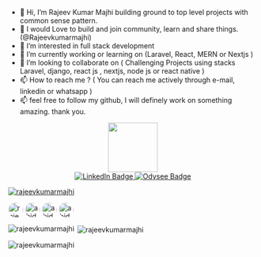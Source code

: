 - 👋 Hi, I’m Rajeev Kumar Majhi building ground to top level projects with common sense pattern. 
- 👋 I would Love to build and join community, learn and share things. (@Rajeevkumarmajhi)
- 👀 I’m interested in full stack development
- 🌱 I’m currently working or learning on (Laravel, React, MERN or Nextjs )
- 💞️ I’m looking to collaborate on ( Challenging Projects using stacks Laravel, django, react js , nextjs, node js or react native )
- 📫 How to reach me ? ( You can reach me actively through e-mail, linkedin or whatsapp )
- 📫 feel free to follow my github, I will definely work on something amazing. thank you.

<div id="header" align="center">
  <img src="https://media.giphy.com/media/rEtMLy9hzmHt59scLl/giphy.gif" width="100"/>
  
  <div id="badges">
    <a href="https://www.linkedin.com/in/rajeevkumarmajhi">
      <img src="https://img.shields.io/badge/LinkedIn-blue?style=for-the-badge&logo=linkedin&logoColor=white" alt="LinkedIn Badge"/>
    </a>
    <a href="https://odysee.com/rajeevkumarmajhi">
      <img src="https://i.ibb.co/J3d7JtT/Odysee-logo.png?style=for-the-badge&logo=odysee&logoColor=white" alt="Odysee Badge" border="0" />
    </a>
  </div>

</div>



<!---
Rajeevkumarmajhi/Rajeevkumarmajhi is a ✨ special ✨ repository because its `README.md` (this file) appears on your GitHub profile.
You can click the Preview link to take a look at your changes.
--->

<p align="left"> <a href="https://github.com/ryo-ma/github-profile-trophy"><img src="https://github-profile-trophy.vercel.app/?username=rajeevkumarmajhi" alt="rajeevkumarmajhi" /></a> </p>

<p align="left">
<a href="https://twitter.com/amazingrajeev" target="blank"><img align="center" src="https://raw.githubusercontent.com/rahuldkjain/github-profile-readme-generator/master/src/images/icons/Social/twitter.svg" alt="rajeevkumarmajhi" height="30" width="30" style="border-radius:50%" /></a>
<a href="https://www.linkedin.com/in/rajeevkumarmajhi/" target="blank"><img align="center" src="https://raw.githubusercontent.com/rahuldkjain/github-profile-readme-generator/master/src/images/icons/Social/linked-in-alt.svg" alt="abidadhikari" height="30" width="30" style="border-radius:50%" /></a>
<a href="https://fb.com/rajeevkumarmajhi" target="blank"><img align="center" src="https://raw.githubusercontent.com/rahuldkjain/github-profile-readme-generator/master/src/images/icons/Social/facebook.svg" alt="abidadhikarics" height="30" width="30" style="border-radius:50%" /></a>
<a href="https://instagram.com/merajeevkumarmajhi" target="blank"><img align="center" src="https://raw.githubusercontent.com/rahuldkjain/github-profile-readme-generator/master/src/images/icons/Social/instagram.svg" alt="abid.adhikari" height="30" width="30" style="border-radius:50%" /></a>
</p>

<p><img align="left" src="https://github-readme-stats.vercel.app/api/top-langs?username=rajeevkumarmajhi&show_icons=true&locale=en&layout=compact" alt="rajeevkumarmajhi" /></p>
<p>&nbsp;<img align="center" src="https://github-readme-stats.vercel.app/api?username=rajeevkumarmajhi&show_icons=true&locale=en" alt="rajeevkumarmajhi" /></p>

<p align="left"> <img src="https://komarev.com/ghpvc/?username=rajeevkumarmajhi&label=Profile%20views&color=0e75b6&style=flat" alt="rajeevkumarmajhi" /> </p>
